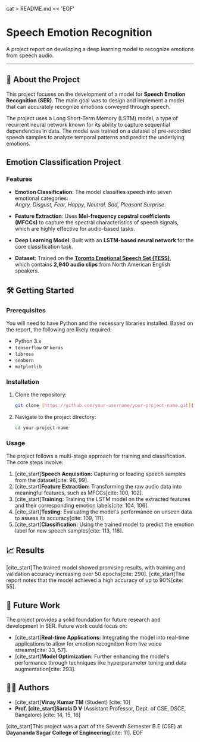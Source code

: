 cat > README.md << 'EOF'
# Speech Emotion Recognition

A project report on developing a deep learning model to recognize emotions from speech audio.

---

## 🚀 About the Project

This project focuses on the development of a model for **Speech Emotion Recognition (SER)**. The main goal was to design and implement a model that can accurately recognize emotions conveyed through speech.

The project uses a Long Short-Term Memory (LSTM) model, a type of recurrent neural network known for its ability to capture sequential dependencies in data.
The model was trained on a dataset of pre-recorded speech samples to analyze temporal patterns and predict the underlying emotions.

## Emotion Classification Project

### Features
- **Emotion Classification**: The model classifies speech into seven emotional categories:  
  *Angry, Disgust, Fear, Happy, Neutral, Sad, Pleasant Surprise*.

- **Feature Extraction**: Uses **Mel-frequency cepstral coefficients (MFCCs)** to capture the spectral characteristics of speech signals, which are highly effective for audio-based tasks.

- **Deep Learning Model**: Built with an **LSTM-based neural network** for the core classification task.

- **Dataset**: Trained on the [**Toronto Emotional Speech Set (TESS)**](https://www.kaggle.com/datasets/ejlok1/toronto-emotional-speech-set-tess),  
  which contains **2,940 audio clips** from North American English speakers.


## 🛠️ Getting Started

### Prerequisites

You will need to have Python and the necessary libraries installed. Based on the report, the following are likely required:

* Python 3.x
* `tensorflow` or `keras`
* `librosa`
* `seaborn`
* `matplotlib`

### Installation

1.  Clone the repository:
    ```bash
    git clone [https://github.com/your-username/your-project-name.git](https://github.com/your-username/your-project-name.git)
    ```
2.  Navigate to the project directory:
    ```bash
    cd your-project-name
    ```

### Usage

The project follows a multi-stage approach for training and classification. The core steps involve:

1.  [cite_start]**Speech Acquisition:** Capturing or loading speech samples from the dataset[cite: 96, 99].
2.  [cite_start]**Feature Extraction:** Transforming the raw audio data into meaningful features, such as MFCCs[cite: 100, 102].
3.  [cite_start]**Training:** Training the LSTM model on the extracted features and their corresponding emotion labels[cite: 104, 106].
4.  [cite_start]**Testing:** Evaluating the model's performance on unseen data to assess its accuracy[cite: 109, 111].
5.  [cite_start]**Classification:** Using the trained model to predict the emotion label for new speech samples[cite: 113, 118].

## 📈 Results

[cite_start]The trained model showed promising results, with training and validation accuracy increasing over 50 epochs[cite: 290]. [cite_start]The report notes that the model achieved a high accuracy of up to 90%[cite: 55].

## 🔮 Future Work

The project provides a solid foundation for future research and development in SER. Future work could focus on:

* [cite_start]**Real-time Applications:** Integrating the model into real-time applications to allow for emotion recognition from live voice streams[cite: 33, 57].
* [cite_start]**Model Optimization:** Further enhancing the model's performance through techniques like hyperparameter tuning and data augmentation[cite: 293].

## 👨‍💻 Authors

* [cite_start]**Vinay Kumar TM** (Student) [cite: 10]
* **Prof. [cite_start]Sarala D V** (Assistant Professor, Dept. of CSE, DSCE, Bangalore) [cite: 14, 15, 16]

[cite_start]This project was a part of the Seventh Semester B.E (CSE) at **Dayananda Sagar College of Engineering**[cite: 11].
EOF
